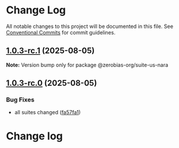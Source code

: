 # Change Log

All notable changes to this project will be documented in this file.
See [Conventional Commits](https://conventionalcommits.org) for commit guidelines.

## [1.0.3-rc.1](https://github.com/zerobias-org/suite/compare/@zerobias-org/suite-us-nara@1.0.3-rc.0...@zerobias-org/suite-us-nara@1.0.3-rc.1) (2025-08-05)

**Note:** Version bump only for package @zerobias-org/suite-us-nara





## [1.0.3-rc.0](https://github.com/zerobias-org/suite/compare/@zerobias-org/suite-us-nara@1.0.2...@zerobias-org/suite-us-nara@1.0.3-rc.0) (2025-08-05)


### Bug Fixes

* all suites changed ([fa57fa1](https://github.com/zerobias-org/suite/commit/fa57fa1af7628003297df46b2d7740fe95bd2666))





# Change log
